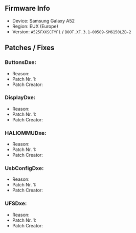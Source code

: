 ## Firmware Info

- Device: Samsung Galaxy A52
- Region: EUX (Europe)
- Version: `A525FXXSCFYF1` / `BOOT.XF.3.1-00589-SM6150LZB-2`

## Patches / Fixes

### ButtonsDxe:

- Reason:
- Patch Nr. 1:
- Patch Creator:

### DisplayDxe:

- Reason:
- Patch Nr. 1:
- Patch Creator:

### HALIOMMUDxe:

- Reason:
- Patch Nr. 1:
- Patch Creator:

### UsbConfigDxe:

- Reason:
- Patch Nr. 1:
- Patch Creator:

### UFSDxe:

- Reason:
- Patch Nr. 1:
- Patch Creator:
